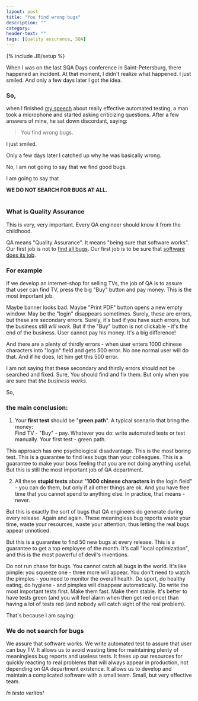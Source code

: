 ```yaml
---
layout: post
title: "You find wrong bugs"
description: ""
category:
header-text: ""
tags: [Quality assurance, SQA]
---
```

{% include JB/setup %}

When I was on the last SQA Days conference in Saint-Petersburg, there happened an incident.
At that moment, I didn't realize what happened. I just smiled. And only a few days later I got the idea.

### So,

when I finished [my speech](http://sqadays.com/ru/talk/25882) about really effective automated testing, a man 
took a microphone and started asking criticizing questions. After a few answers of mine, he sat down discordant, saying:
 
> You find wrong bugs.

I just smiled.

Only a few days later I catched up why he was basically wrong.

No, I am not going to say that we find good bugs.

I am going to say that

<div class="center">
<b>WE DO NOT SEARCH FOR BUGS AT ALL.</b>
</div>

<br>

### What is Quality Assurance

This is very, very important. Every QA engineer should know it from the childhood. 

QA means "Quality Assurance". It means "being sure that software works". 
Our first job is not to <u>find all bugs</u>. Our first job is to be sure that <u>software does its job</u>.

### For example
If we develop an internet-shop for selling TVs, the job of QA is to assure that user can find TV, press the big "Buy" 
button and pay money. This is the most important job.

Maybe banner looks bad. Maybe "Print PDF" button opens a new empty window. May be the "login" disappears sometimes.
Surely, these are errors, but these are secondary errors. Surely, it's bad if you have such errors, but the
business still *will work*. 
But if the "Buy" button is not clickable - it's the end of the business. User cannot pay his money. It's a big difference!

And there are a plenty of thirdly errors - when user enters 1000 chinese characters into "login" field and gets 500 error.
No one normal user will do that. And if he does, let him get this 500 error.

I am not saying that these secondary and thirdly errors should not be searched and fixed. Sure, You should find and fix them. 
But only when you are sure that *the business works*. 

So,

### the main conclusion:

1. Your **first test** should be "**green path**". A typical scenario that bring the money:<br>
  Find TV - "Buy" - pay. 
  Whatever you do: write automated tests or test manually. Your first test - green path.
  
  This approach has one psychological disadvantage. This is the most boring test.
  This is a guarantee to find less bugs than your colleagues.
  This is a guarantee to make your boss feeling that you are not doing anything useful.
  But this is still the most important job of QA department.

2. All these **stupid tests** about "**1000 chinese characters** in the login field" - you can do them, but only if
 all other things are ok. And you have free time that you cannot spend to anything else. In practice, that means - never.
 
 But this is exactly the sort of bugs that QA engineers do generate during every release. Again and again. 
 These meaningless bug reports waste your time, waste your resources, waste your attention, thus letting the real bugs
 appear unnoticed. 

 But this is a guarantee to find 50 new bugs at every release.
 This is a guarantee to get a top employee of the month.
 It's call "local optimization", and this is the most powerful of devil's inventions. 
   

Do not run chase for bugs. You cannot catch all bugs in the world.
It's like pimple: you squeeze one - three more will appear.
You don't need to watch the pimples - you need to monitor the overall health. Do sport, do healthy eating, do hygiene - and pimples will disappear automatically. 
Do write the most important tests first. Make them fast. Make them stable. 
It's better to have tests green (and you will feel alarm when then get red once) than having a lot of tests red 
(and nobody will catch sight of the real problem).

That's because I am saying:

### We do not search for bugs 

We assure that software works. We write automated test to assure that user can buy TV. 
It allows us to avoid wasting time for maintaining plenty of meaningless bug reports and useless tests. It frees up 
our resources for quickly reacting to real problems that will always appear in production, not depending on QA department existence.
It allows us to develop and maintain a complicated software with a small team. Small, but very effective team.

*In testo veritas!*

<br/>